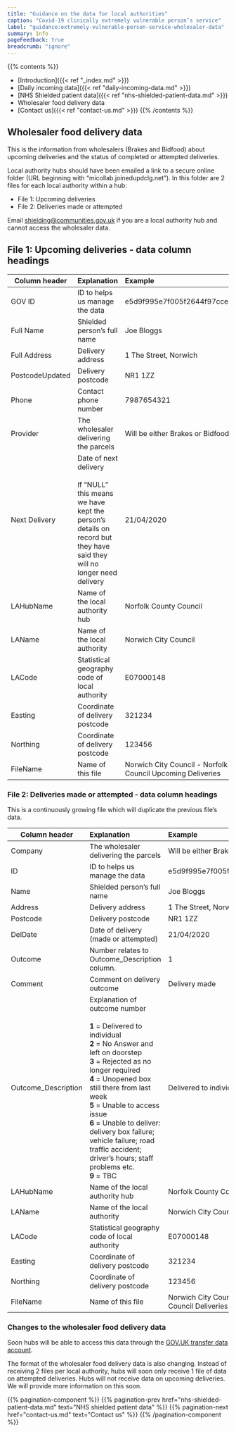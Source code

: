 ```yaml
---
title: "Guidance on the data for local authorities"
caption: "Covid-19 clinically extremely vulnerable person’s service"
label: "guidance:extremely-vulnerable-person-service-wholesaler-data"
summary: Info
pageFeedback: true
breadcrumb: "ignore"
---
```


{{% contents %}}
- [Introduction]({{< ref "_index.md" >}})
- [Daily incoming data]({{< ref "daily-incoming-data.md" >}})
- [NHS Shielded patient data]({{< ref "nhs-shielded-patient-data.md" >}})
- Wholesaler food delivery data
- [Contact us]({{< ref "contact-us.md" >}})
{{% /contents %}}

## Wholesaler food delivery data

This is the information from wholesalers (Brakes and Bidfood) about upcoming deliveries and the status of completed or attempted deliveries.

Local authority hubs should have been emailed a link to a secure online folder (URL beginning with “micollab.joinedupdclg.net”). In this folder are 2 files for each local authority within a hub:

* File 1: Upcoming deliveries
* File 2: Deliveries made or attempted

Email [shielding@communities.gov.uk](shielding@communities.gov.uk) if you are a local authority hub and cannot access the wholesaler data.

## File 1: Upcoming deliveries - data column headings

| Column header | Explanation | Example |
| ------------- |:------------|:--------|
| GOV ID | ID to helps us manage the data | e5d9f995e7f005f2644f97cce1e077hf |
| Full Name | Shielded person’s full name | Joe Bloggs |
| Full Address | Delivery address | 1 The Street, Norwich |
| PostcodeUpdated | Delivery postcode | NR1 1ZZ |
| Phone | Contact phone number | 7987654321 |
| Provider | The wholesaler delivering the parcels | Will be either Brakes or Bidfood |
| Next Delivery | Date of next delivery<br><br>If “NULL” this means we have kept the person’s details on record but they have said they will no longer need delivery | 21/04/2020 |
| LAHubName | Name of the local authority hub | Norfolk County Council |
| LAName | Name of the local authority | Norwich City Council |
| LACode | Statistical geography code of local authority | E07000148 |
| Easting | Coordinate of delivery postcode | 321234 |
| Northing | Coordinate of delivery postcode | 123456 |
| FileName | Name of this file | Norwich City Council - Norfolk County Council Upcoming Deliveries |

### File 2: Deliveries made or attempted - data column headings

This is a continuously growing file which will duplicate the previous file’s data.

| Column header | Explanation | Example |
| ------------- |:------------|:--------|
| Company | The wholesaler delivering the parcels | Will be either Brakes or Bidfood |
| ID | ID to helps us manage the data | e5d9f995e7f005f2644f97cce1e077hf |
| Name | Shielded person’s full name | Joe Bloggs |
| Address | Delivery address | 1 The Street, Norwich |
| Postcode | Delivery postcode | NR1 1ZZ |
| DelDate | Date of delivery (made or attempted) | 21/04/2020 |
| Outcome | Number relates to Outcome_Description column. | 1 |
| Comment | Comment on delivery outcome | Delivery made |
| Outcome_Description | Explanation of outcome number<br><br>**1** = Delivered to individual<br>**2** = No Answer and left on doorstep<br>**3** = Rejected as no longer required<br>**4** = Unopened box still there from last week<br>**5** = Unable to access issue<br>**6** = Unable to deliver: delivery box failure; vehicle failure; road traffic accident; driver’s hours; staff problems etc.<br>**9** = TBC | Delivered to individual |
| LAHubName | Name of the local authority hub | Norfolk County Council |
| LAName | Name of the local authority | Norwich City Council |
| LACode | Statistical geography code of local authority | E07000148 |
| Easting | Coordinate of delivery postcode | 321234 |
| Northing | Coordinate of delivery postcode | 123456 |
| FileName | Name of this file | Norwich City Council - Norfolk County Council Deliveries Made or Attempted |

### Changes to the wholesaler food delivery data

Soon hubs will be able to access this data through the [GOV.​UK transfer data account](https://transfer-coronavirus-data.service.gov.uk/).

The format of the wholesaler food delivery data is also changing. Instead of receiving 2 files per local authority, hubs will soon only receive 1 file of data on attempted deliveries. Hubs will not receive data on upcoming deliveries. We will provide more information on this soon.


{{% pagination-component %}}
{{% pagination-prev href="nhs-shielded-patient-data.md" text="NHS shielded patient data" %}}
{{% pagination-next href="contact-us.md" text="Contact us" %}}
{{% /pagination-component %}}